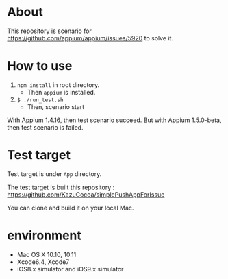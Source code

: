 # About

This repository is scenario for https://github.com/appium/appium/issues/5920 to solve it.

# How to use

1. `npm install` in root directory.
    - Then `appium` is installed.
2. `$ ./run_test.sh`
    - Then, scenario start

With Appium 1.4.16, then test scenario succeed. But with Appium 1.5.0-beta, then test scenario is failed.

# Test target

Test target is under `App` directory.

The test target is built this repository : https://github.com/KazuCocoa/simplePushAppForIssue

You can clone and build it on your local Mac.

# environment
- Mac OS X 10.10, 10.11
- Xcode6.4, Xcode7
- iOS8.x simulator and iOS9.x simulator

